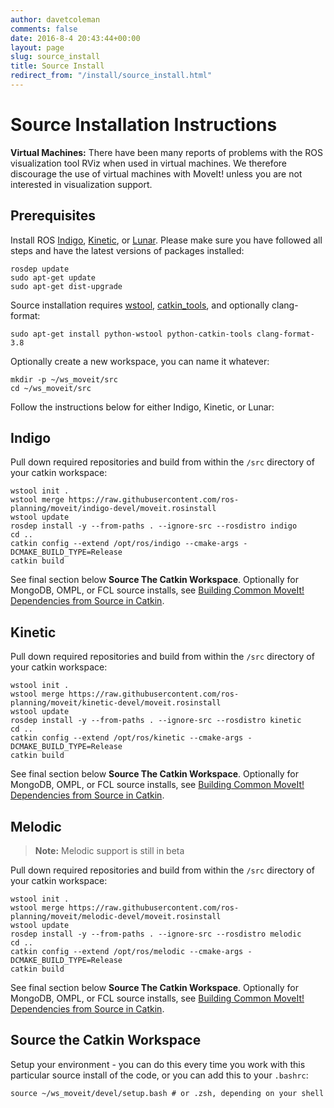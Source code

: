```yaml
---
author: davetcoleman
comments: false
date: 2016-8-4 20:43:44+00:00
layout: page
slug: source_install
title: Source Install
redirect_from: "/install/source_install.html"
---
```


# Source Installation Instructions

**Virtual Machines:** There have been many reports of problems with the ROS visualization tool RViz when used in virtual machines.
We therefore discourage the use of virtual machines with MoveIt! unless you are not interested in visualization support.

## Prerequisites

Install ROS [Indigo](http://www.ros.org/wiki/indigo/Installation/Ubuntu), [Kinetic](http://www.ros.org/wiki/kinetic/Installation/Ubuntu), or [Lunar](http://www.ros.org/wiki/lunar/Installation/Ubuntu). Please make sure you have followed all steps and have the latest versions of packages installed:

    rosdep update
    sudo apt-get update
    sudo apt-get dist-upgrade

Source installation requires [wstool](http://wiki.ros.org/wstool), [catkin_tools](https://catkin-tools.readthedocs.io/en/latest/), and optionally clang-format:

    sudo apt-get install python-wstool python-catkin-tools clang-format-3.8

Optionally create a new workspace, you can name it whatever:

    mkdir -p ~/ws_moveit/src
    cd ~/ws_moveit/src

Follow the instructions below for either Indigo, Kinetic, or Lunar:

## Indigo

Pull down required repositories and build from within the ``/src`` directory of your catkin workspace:

    wstool init .
    wstool merge https://raw.githubusercontent.com/ros-planning/moveit/indigo-devel/moveit.rosinstall
    wstool update
    rosdep install -y --from-paths . --ignore-src --rosdistro indigo
    cd ..
    catkin config --extend /opt/ros/indigo --cmake-args -DCMAKE_BUILD_TYPE=Release
    catkin build

See final section below **Source The Catkin Workspace**. Optionally for MongoDB, OMPL, or FCL source installs, see [Building Common MoveIt! Dependencies from Source in Catkin](/install/source/dependencies/).

## Kinetic

Pull down required repositories and build from within the ``/src`` directory of your catkin workspace:

    wstool init .
    wstool merge https://raw.githubusercontent.com/ros-planning/moveit/kinetic-devel/moveit.rosinstall
    wstool update
    rosdep install -y --from-paths . --ignore-src --rosdistro kinetic
    cd ..
    catkin config --extend /opt/ros/kinetic --cmake-args -DCMAKE_BUILD_TYPE=Release
    catkin build

See final section below **Source The Catkin Workspace**. Optionally for MongoDB, OMPL, or FCL source installs, see [Building Common MoveIt! Dependencies from Source in Catkin](/install/source/dependencies/).

## Melodic

> **Note:** Melodic support is still in beta

Pull down required repositories and build from within the ``/src`` directory of your catkin workspace:

    wstool init .
    wstool merge https://raw.githubusercontent.com/ros-planning/moveit/melodic-devel/moveit.rosinstall
    wstool update
    rosdep install -y --from-paths . --ignore-src --rosdistro melodic
    cd ..
    catkin config --extend /opt/ros/melodic --cmake-args -DCMAKE_BUILD_TYPE=Release
    catkin build

See final section below **Source The Catkin Workspace**. Optionally for MongoDB, OMPL, or FCL source installs, see [Building Common MoveIt! Dependencies from Source in Catkin](/install/source/dependencies/).

## Source the Catkin Workspace

Setup your environment - you can do this every time you work with this particular source install of the code, or you can add this to your ``.bashrc``:

    source ~/ws_moveit/devel/setup.bash # or .zsh, depending on your shell
